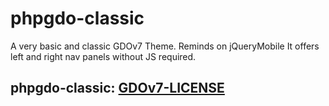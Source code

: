 # phpgdo-classic

A very basic and classic GDOv7 Theme.
Reminds on jQueryMobile
It offers left and right nav panels without JS required.


## phpgdo-classic: [GDOv7-LICENSE](LICENSE)
